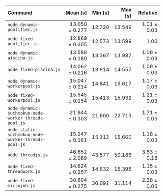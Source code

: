 | Command                                              |       Mean [s] | Min [s] | Max [s] |    Relative |
| :--------------------------------------------------- | -------------: | ------: | ------: | ----------: |
| `node dynamic-poolifier.js`                          | 13.050 ± 0.277 |  12.720 |  13.549 | 1.01 ± 0.03 |
| `node fixed-poolifier.js`                            | 12.869 ± 0.305 |  12.573 |  13.599 |        1.00 |
| `node dynamic-piscina.js`                            | 13.588 ± 0.180 |  13.367 |  13.987 | 1.06 ± 0.03 |
| `node fixed-piscina.js`                              | 14.062 ± 0.216 |  13.914 |  14.557 | 1.09 ± 0.03 |
| `node dynamic-workerpool.js`                         | 15.047 ± 0.214 |  14.841 |  15.617 | 1.17 ± 0.03 |
| `node fixed-workerpool.js`                           | 15.545 ± 0.154 |  15.413 |  15.932 | 1.21 ± 0.03 |
| `node dynamic-suchmokuo-node-worker-threads-pool.js` | 21.944 ± 0.303 |  21.600 |  22.713 | 1.71 ± 0.05 |
| `node static-suchmokuo-node-worker-threads-pool.js`  | 15.247 ± 0.161 |  15.112 |  15.660 | 1.18 ± 0.03 |
| `node threadjs.js`                                   | 46.652 ± 2.089 |  43.577 |  50.186 | 3.63 ± 0.18 |
| `node fixed-threadwork.js`                           | 14.824 ± 0.257 |  14.632 |  15.395 | 1.15 ± 0.03 |
| `node fixed-microjob.js`                             | 30.604 ± 0.275 |  30.091 |  31.114 | 2.38 ± 0.06 |
